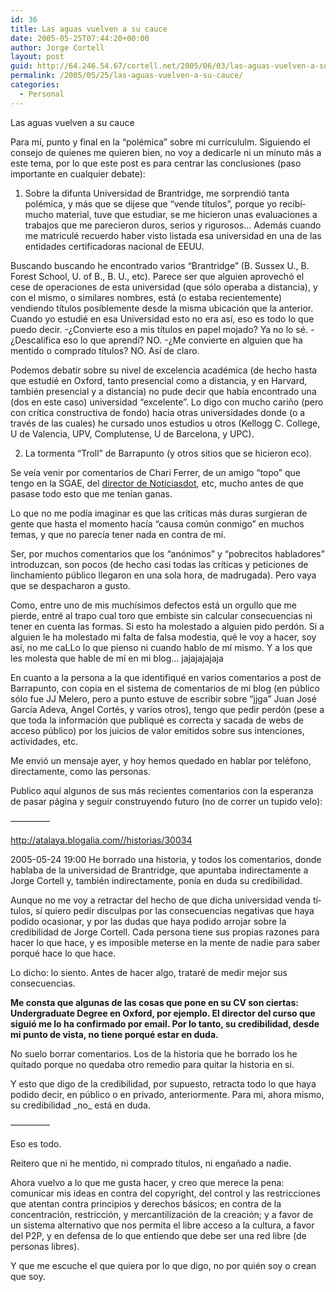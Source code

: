 ```yaml
---
id: 36
title: Las aguas vuelven a su cauce
date: 2005-05-25T07:44:20+00:00
author: Jorge Cortell
layout: post
guid: http://64.246.54.67/cortell.net/2005/06/03/las-aguas-vuelven-a-su-cauce/
permalink: /2005/05/25/las-aguas-vuelven-a-su-cauce/
categories:
  - Personal
---
```

Las aguas vuelven a su cauce

Para mí­, punto y final en la &#8220;polémica&#8221; sobre mi currí­cululm. Siguiendo el consejo de quienes me quieren bien, no voy a dedicarle ni un minuto más a este tema, por lo que este post es para centrar las conclusiones (paso importante en cualquier debate):

1) Sobre la difunta Universidad de Brantridge, me sorprendió tanta polémica, y más que se dijese que &#8220;vende tí­tulos&#8221;, porque yo recibí­ mucho material, tuve que estudiar, se me hicieron unas evaluaciones a trabajos que me parecieron duros, serios y rigurosos&#8230; Además cuando me matriculé recuerdo haber visto listada esa universidad en una de las entidades certificadoras nacional de EEUU.

Buscando buscando he encontrado varios &#8220;Brantridge&#8221; (B. Sussex U., B. Forest School, U. of B., B. U., etc). Parece ser que alguien aprovechó el cese de operaciones de esta universidad (que sólo operaba a distancia), y con el mismo, o similares nombres, está (o estaba recientemente) vendiendo tí­tulos posiblemente desde la misma ubicación que la anterior. Cuando yo estudié en esa Universidad esto no era así­, eso es todo lo que puedo decir. -¿Convierte eso a mis tí­tulos en papel mojado? Ya no lo sé. -¿Descalifica eso lo que aprendí­? NO. -¿Me convierte en alguien que ha mentido o comprado tí­tulos? NO. Así­ de claro.

Podemos debatir sobre su nivel de excelencia académica (de hecho hasta que estudié en Oxford, tanto presencial como a distancia, y en Harvard, también presencial y a distancia) no pude decir que habí­a encontrado una (dos en este caso) universidad &#8220;excelente&#8221;. Lo digo con mucho cariño (pero con crí­tica constructiva de fondo) hacia otras universidades donde (o a través de las cuales) he cursado unos estudios u otros (Kellogg C. College, U de Valencia, UPV, Complutense, U de Barcelona, y UPC).

2) La tormenta &#8220;Troll&#8221; de Barrapunto (y otros sitios que se hicieron eco).

Se veí­a venir por comentarios de Chari Ferrer, de un amigo &#8220;topo&#8221; que tengo en la SGAE, del [director de Noticiasdot](http://www.mail-archive.com/admpub@www.softcatala.net/msg00593.html), etc, mucho antes de que pasase todo esto que me tení­an ganas.

Lo que no me podí­a imaginar es que las crí­ticas más duras surgieran de gente que hasta el momento hací­a &#8220;causa común conmigo&#8221; en muchos temas, y que no parecí­a tener nada en contra de mí­.

Ser, por muchos comentarios que los &#8220;anónimos&#8221; y &#8220;pobrecitos habladores&#8221; introduzcan, son pocos (de hecho casi todas las crí­ticas y peticiones de linchamiento público llegaron en una sola hora, de madrugada). Pero vaya que se despacharon a gusto.

Como, entre uno de mis muchí­simos defectos está un orgullo que me pierde, entré al trapo cual toro que embiste sin calcular consecuencias ni tener en cuenta las formas. Si esto ha molestado a alguien pido perdón. Si a alguien le ha molestado mi falta de falsa modestia, qué le voy a hacer, soy así­, no me caLLo lo que pienso ni cuando hablo de mí­ mismo. Y a los que les molesta que hable de mí­ en mi blog&#8230; jajajajajaja

En cuanto a la persona a la que identifiqué en varios comentarios a post de Barrapunto, con copia en el sistema de comentarios de mi blog (en público sólo fue JJ Melero, pero a punto estuve de escribir sobre &#8220;jjga&#8221; Juan José Garcí­a Adeva, Angel Cortés, y varios otros), tengo que pedir perdón (pese a que toda la información que publiqué es correcta y sacada de webs de acceso público) por los juicios de valor emitidos sobre sus intenciones, actividades, etc.

Me envió un mensaje ayer, y hoy hemos quedado en hablar por teléfono, directamente, como las personas.

Publico aquí­ algunos de sus más recientes comentarios con la esperanza de pasar página y seguir construyendo futuro (no de correr un tupido velo):
  
&#8212;&#8212;&#8212;&#8212;&#8211;
  
http://atalaya.blogalia.com//historias/30034

2005-05-24 19:00 He borrado una historia, y todos los comentarios, donde hablaba de la universidad de Brantridge, que apuntaba indirectamente a Jorge Cortell y, también indirectamente, poní­a en duda su credibilidad.
  
Aunque no me voy a retractar del hecho de que dicha universidad venda tí­tulos, sí­ quiero pedir disculpas por las consecuencias negativas que haya podido ocasionar, y por las dudas que haya podido arrojar sobre la credibilidad de Jorge Cortell. Cada persona tiene sus propias razones para hacer lo que hace, y es imposible meterse en la mente de nadie para saber porqué hace lo que hace.
  
Lo dicho: lo siento. Antes de hacer algo, trataré de medir mejor sus consecuencias.

**Me consta que algunas de las cosas que pone en su CV son ciertas: Undergraduate Degree en Oxford, por ejemplo. El director del curso que siguió me lo ha confirmado por email. Por lo tanto, su credibilidad, desde mi punto de vista, no tiene porqué estar en duda.** 
  
No suelo borrar comentarios. Los de la historia que he borrado los he quitado porque no quedaba otro remedio para quitar la historia en si.
  
Y esto que digo de la credibilidad, por supuesto, retracta todo lo que haya podido decir, en público o en privado, anteriormente. Para mi, ahora mismo, su credibilidad \_no\_ está en duda.
  
&#8212;&#8212;&#8212;&#8212;&#8211;

Eso es todo.

Reitero que ni he mentido, ni comprado tí­tulos, ni engañado a nadie.

Ahora vuelvo a lo que me gusta hacer, y creo que merece la pena: comunicar mis ideas en contra del copyright, del control y las restricciones que atentan contra principios y derechos básicos; en contra de la concentración, restricción, y mercantilización de la creación; y a favor de un sistema alternativo que nos permita el libre acceso a la cultura, a favor del P2P, y en defensa de lo que entiendo que debe ser una red libre (de personas libres).

Y que me escuche el que quiera por lo que digo, no por quién soy o crean que soy.